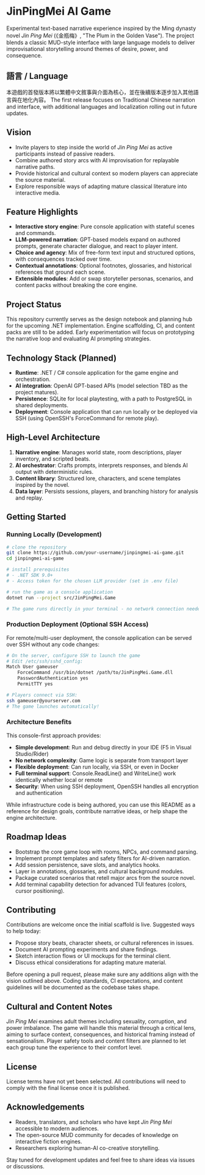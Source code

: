 # JinPingMei AI Game

Experimental text-based narrative experience inspired by the Ming dynasty novel *Jin Ping Mei* (《金瓶梅》, "The Plum in the Golden Vase"). The project blends a classic MUD-style interface with large language models to deliver improvisational storytelling around themes of desire, power, and consequence.

## 語言 / Language
本遊戲的首發版本將以繁體中文敘事與介面為核心，並在後續版本逐步加入其他語言與在地化內容。
The first release focuses on Traditional Chinese narration and interface, with additional languages and localization rolling out in future updates.

## Vision
- Invite players to step inside the world of *Jin Ping Mei* as active participants instead of passive readers.
- Combine authored story arcs with AI improvisation for replayable narrative paths.
- Provide historical and cultural context so modern players can appreciate the source material.
- Explore responsible ways of adapting mature classical literature into interactive media.

## Feature Highlights
- **Interactive story engine**: Pure console application with stateful scenes and commands.
- **LLM-powered narration**: GPT-based models expand on authored prompts, generate character dialogue, and react to player intent.
- **Choice and agency**: Mix of free-form text input and structured options, with consequences tracked over time.
- **Contextual annotations**: Optional footnotes, glossaries, and historical references that ground each scene.
- **Extensible modules**: Add or swap storyteller personas, scenarios, and content packs without breaking the core engine.

## Project Status
This repository currently serves as the design notebook and planning hub for the upcoming .NET implementation. Engine scaffolding, CI, and content packs are still to be added. Early experimentation will focus on prototyping the narrative loop and evaluating AI prompting strategies.

## Technology Stack (Planned)
- **Runtime**: .NET / C# console application for the game engine and orchestration.
- **AI integration**: OpenAI GPT-based APIs (model selection TBD as the project matures).
- **Persistence**: SQLite for local playtesting, with a path to PostgreSQL in shared deployments.
- **Deployment**: Console application that can run locally or be deployed via SSH (using OpenSSH's ForceCommand for remote play).

## High-Level Architecture
1. **Narrative engine**: Manages world state, room descriptions, player inventory, and scripted beats.
2. **AI orchestrator**: Crafts prompts, interprets responses, and blends AI output with deterministic rules.
3. **Content library**: Structured lore, characters, and scene templates inspired by the novel.
4. **Data layer**: Persists sessions, players, and branching history for analysis and replay.

## Getting Started

### Running Locally (Development)

```bash
# clone the repository
git clone https://github.com/your-username/jinpingmei-ai-game.git
cd jinpingmei-ai-game

# install prerequisites
# - .NET SDK 9.0+
# - Access token for the chosen LLM provider (set in .env file)

# run the game as a console application
dotnet run --project src/JinPingMei.Game

# The game runs directly in your terminal - no network connection needed!
```

### Production Deployment (Optional SSH Access)

For remote/multi-user deployment, the console application can be served over SSH without any code changes:

```bash
# On the server, configure SSH to launch the game
# Edit /etc/ssh/sshd_config:
Match User gameuser
    ForceCommand /usr/bin/dotnet /path/to/JinPingMei.Game.dll
    PasswordAuthentication yes
    PermitTTY yes

# Players connect via SSH:
ssh gameuser@yourserver.com
# The game launches automatically!
```

### Architecture Benefits

This console-first approach provides:
- **Simple development**: Run and debug directly in your IDE (F5 in Visual Studio/Rider)
- **No network complexity**: Game logic is separate from transport layer
- **Flexible deployment**: Can run locally, via SSH, or even in Docker
- **Full terminal support**: Console.ReadLine() and WriteLine() work identically whether local or remote
- **Security**: When using SSH deployment, OpenSSH handles all encryption and authentication

While infrastructure code is being authored, you can use this README as a reference for design goals, contribute narrative ideas, or help shape the engine architecture.

## Roadmap Ideas
- Bootstrap the core game loop with rooms, NPCs, and command parsing.
- Implement prompt templates and safety filters for AI-driven narration.
- Add session persistence, save slots, and analytics hooks.
- Layer in annotations, glossaries, and cultural background modules.
- Package curated scenarios that retell major arcs from the source novel.
- Add terminal capability detection for advanced TUI features (colors, cursor positioning).

## Contributing
Contributions are welcome once the initial scaffold is live. Suggested ways to help today:
- Propose story beats, character sheets, or cultural references in issues.
- Document AI prompting experiments and share findings.
- Sketch interaction flows or UI mockups for the terminal client.
- Discuss ethical considerations for adapting mature material.

Before opening a pull request, please make sure any additions align with the vision outlined above. Coding standards, CI expectations, and content guidelines will be documented as the codebase takes shape.

## Cultural and Content Notes
*Jin Ping Mei* examines adult themes including sexuality, corruption, and power imbalance. The game will handle this material through a critical lens, aiming to surface context, consequences, and historical framing instead of sensationalism. Player safety tools and content filters are planned to let each group tune the experience to their comfort level.

## License
License terms have not yet been selected. All contributions will need to comply with the final license once it is published.

## Acknowledgements
- Readers, translators, and scholars who have kept *Jin Ping Mei* accessible to modern audiences.
- The open-source MUD community for decades of knowledge on interactive fiction engines.
- Researchers exploring human-AI co-creative storytelling.

Stay tuned for development updates and feel free to share ideas via issues or discussions.
